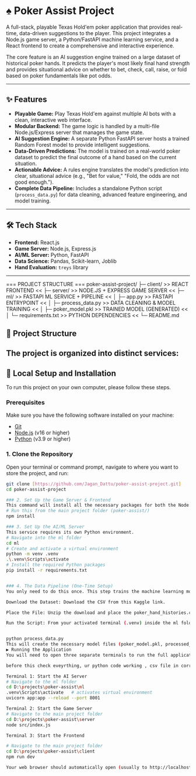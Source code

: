 # ♠️ Poker Assist Project

A full-stack, playable Texas Hold'em poker application that provides real-time, data-driven suggestions to the player. This project integrates a Node.js game server, a Python/FastAPI machine learning service, and a React frontend to create a comprehensive and interactive experience.

The core feature is an AI suggestion engine trained on a large dataset of historical poker hands. It predicts the player's most likely final hand strength and provides situational advice on whether to bet, check, call, raise, or fold based on poker fundamentals like pot odds.

---

## ✨ Features

* **Playable Game:** Play Texas Hold'em against multiple AI bots with a clean, interactive web interface.
* **Modular Backend:** The game logic is handled by a multi-file Node.js/Express server that manages the game state.
* **AI Suggestion Engine:** A separate Python FastAPI server hosts a trained Random Forest model to provide intelligent suggestions.
* **Data-Driven Predictions:** The model is trained on a real-world poker dataset to predict the final outcome of a hand based on the current situation.
* **Actionable Advice:** A rules engine translates the model's prediction into clear, situational advice (e.g., "Bet for value," "Fold, the odds are not good enough.").
* **Complete Data Pipeline:** Includes a standalone Python script (`process_data.py`) for data cleaning, advanced feature engineering, and model training.

---

## 🛠️ Tech Stack

* **Frontend:** React.js
* **Game Server:** Node.js, Express.js
* **AI/ML Server:** Python, FastAPI
* **Data Science:** Pandas, Scikit-learn, Joblib
* **Hand Evaluation:** `treys` library

---
=== PROJECT STRUCTURE ===
poker-assist-project/
    ├─ client/              >> REACT FRONTEND <<
    ├─ server/              >> NODE.JS + EXPRESS GAME SERVER <<
    ├─ ml/                  >> FASTAPI ML SERVICE + PIPELINE <<
    │   ├─ app.py           >> FASTAPI ENTRYPOINT <<
    │   ├─ process_data.py  >> DATA CLEANING & MODEL TRAINING <<
    │   ├─ poker_model.pkl  >> TRAINED MODEL (GENERATED) <<
    │   └─ requirements.txt >> PYTHON DEPENDENCIES <<
    └─ README.md
  
## 📁 Project Structure

The project is organized into distinct services:
---

## 🚀 Local Setup and Installation

To run this project on your own computer, please follow these steps.

### Prerequisites

Make sure you have the following software installed on your machine:
* [Git](https://git-scm.com/)
* [Node.js](https://nodejs.org/en/) (v16 or higher)
* [Python](https://www.python.org/downloads/) (v3.9 or higher)

### 1. Clone the Repository
Open your terminal or command prompt, navigate to where you want to store the project, and run:
```bash
git clone [https://github.com/Jagan_Dattu/poker-assist-project.git]
cd poker-assist-project

### 2. Set Up the Game Server & Frontend
This command will install all the necessary packages for both the Node.js server and the React frontend from the package.json file.
# Run this from the main project folder (poker-assist/)
npm install

### 3. Set Up the AI/ML Server
This service requires its own Python environment.
# Navigate into the ml folder
cd ml
# Create and activate a virtual environment
python -m venv .venv
.\.venv\Scripts\activate
# Install the required Python packages
pip install -r requirements.txt


### 4. The Data Pipeline (One-Time Setup)
You only need to do this once. This step trains the machine learning model.

Download the Dataset: Download the CSV from this Kaggle link.

Place the File: Unzip the download and place the poker_hand_histories.csv file inside the ml folder. You may need to rename the file you download to match this name exactly.

Run the Script: From your activated terminal (.venv) inside the ml folder, run the processing script. This may take a few minutes.


python process_data.py
This will create the necessary model files (poker_model.pkl, processed_data.csv, etc.) inside the ml folder.
▶️ Running the Application
You will need to open three separate terminals to run the full application. Make sure you run them in order.

before this check eveyrthing, ur python code working , csv file in correct path, check codes in all (app.py,index.py,......), 

Terminal 1: Start the AI Server
# Navigate to the ml folder
cd D:\projects\poker-assist\ml
.venv\Scripts\activate   # activates virtual environment
uvicorn app:app --reload --port 8001

Terminal 2: Start the Game Server
# Navigate to the main project folder
cd D:\projects\poker-assist\server
node src/index.js

Terminal 3: Start the Frontend

# Navigate to the main project folder
cd D:\projects\poker-assist\client
npm run dev

Your web browser should automatically open (usually to http://localhost:3000 or http://localhost:5173) where you can create a table, deal cards, and start playing!

